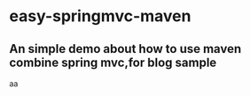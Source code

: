 # easy-springmvc-maven
## An simple demo about how to use maven combine spring mvc,for blog sample
aa
